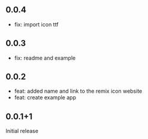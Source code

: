 ## 0.0.4

- fix: import icon ttf

## 0.0.3

- fix: readme and example

## 0.0.2

- feat: added name and link to the remix icon website
- feat: create example app

## 0.0.1+1

Initial release